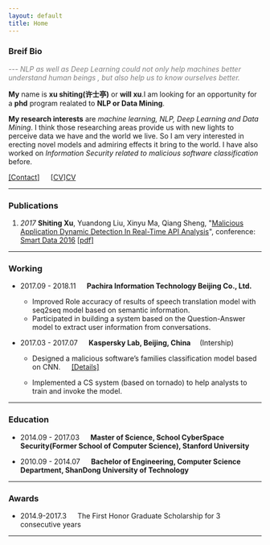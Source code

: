 ```yaml
---
layout: default
title: Home
---
```

### Breif Bio

<span style="color:grey"><i> --- NLP  as well as Deep Learning could not only help machines better understand human beings , but also help us to know ourselves better.</i></span>



**My** name is **xu shiting(许士亭)** or **will xu**.I am looking for an opportunity for a **phd** program realated to **NLP or Data Mining**.

**My research interests** are *machine learning, NLP, Deep Learning and Data Mining*. I think those researching areas provide us with new lights to perceive data we have and the world we live. So I am very interested in erecting novel models and admiring effects it bring to the world. I have also worked on *Information Security related to malicious software classification* before.


[[Contact]][mail] &emsp; [[CV]][CV] 


***

### Publications

1. *2017* **Shiting Xu**, Yuandong Liu, Xinyu Ma, Qiang Sheng, "[Malicious Application Dynamic Detection In Real-Time API Analysis][paper1]", conference: [Smart Data 2016][smartData] [[pdf]][paper1 pdf]


***

### Working 

- 2017.09 - 2018.11 &emsp; **Pachira Information Technology Beijing Co., Ltd.**

    - Improved Role accuracy of results of speech translation model with seq2seq model based on semantic information.
    - Participated in building a system based on the Question-Answer model to extract user information from conversations.

<p/>

- 2017.03 - 2017.07   &emsp; **Kaspersky Lab, Beijing, China** &emsp;(Intership)

    - Designed a malicious software’s families classification model based on CNN. &emsp; [[Details]][kas blog]

    - Implemented a CS system (based on tornado) to help analysts to train and
invoke the model.        


***

### Education

- 2014.09 - 2017.03  &emsp; **Master of Science, School CyberSpace Security(Former School of Computer Science), Stanford University**

- 2010.09 - 2014.07 &emsp; **Bachelor of Engineering, Computer Science Department, ShanDong University of Technology**

***

### Awards

- 2014.9-2017.3 &emsp; The First Honor Graduate Scholarship for 3 consecutive years

***


[CV]: ../../../assets/pdf/willXu_cv.pdf
[paper1]:http://ieeexplore.ieee.org/document/7917194/
[smartData]:http://umc.uestc.edu.cn/conference/cybermatics2016/SmartData2016/index.php
[paper1 pdf]:../../../assets/pdf/paper/5880a788.pdf
[mail]:mailto:xvshiting@live.com "xvshiting@live.com"
[kas blog]: /2019/05/19/research-summary.html


